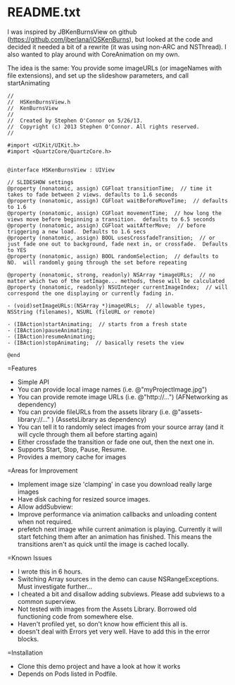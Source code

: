 README.txt
==========

I was inspired by JBKenBurnsView on github (https://github.com/jberlana/iOSKenBurns), but looked at the code and decided it needed a bit of a rewrite (it was using non-ARC and NSThread).  I also wanted to play around with CoreAnimation on my own.

The idea is the same:  You provide some imageURLs (or imageNames with file extensions), and set up the slideshow parameters, and call startAnimating

```objc
//
//  HSKenBurnsView.h
//  KenBurnsView
//
//  Created by Stephen O'Connor on 5/26/13.
//  Copyright (c) 2013 Stephen O'Connor. All rights reserved.
//

#import <UIKit/UIKit.h>
#import <QuartzCore/QuartzCore.h>


@interface HSKenBurnsView : UIView

// SLIDESHOW settings
@property (nonatomic, assign) CGFloat transitionTime;  // time it takes to fade between 2 views. defaults to 1.6 seconds
@property (nonatomic, assign) CGFloat waitBeforeMoveTime;  // defaults to 1.6
@property (nonatomic, assign) CGFloat movementTime;  // how long the views move before beginning a transition.  defaults to 6.5 seconds
@property (nonatomic, assign) CGFloat waitAfterMove;  // before triggering a new load.  Defaults to 1.6 secs
@property (nonatomic, assign) BOOL usesCrossfadeTransition;  // or just fade one out to background, fade next in, or crossfade.  Defaults to YES
@property (nonatomic, assign) BOOL randomSelection;  // defaults to NO.  will randomly going through the set before repeating

@property (nonatomic, strong, readonly) NSArray *imageURLs;  // no matter which two of the setImage... methods, these will be calculated
@property (nonatomic, readonly) NSUInteger currentImageIndex;  // will correspond the one displaying or currently fading in.

- (void)setImageURLs:(NSArray *)imageURLs;  // allowable types, NSString (filenames), NSURL (fileURL or remote)

- (IBAction)startAnimating;  // starts from a fresh state
- (IBAction)pauseAnimating;
- (IBAction)resumeAnimating;
- (IBAction)stopAnimating;  // basically resets the view

@end
```

=Features

* Simple API
* You can provide local image names (i.e. @"myProjectImage.jpg")
* You can provide remote image URLs (i.e. @"http://...")  (AFNetworking as dependency)
* You can provide fileURLs from the assets library  (i.e. @"assets-library://..." )  (AssetsLibrary as dependency)
* You can tell it to randomly select images from your source array (and it will cycle through them all before starting again)
* Either crossfade the transition or fade one out, then the next one in.
* Supports Start, Stop, Pause, Resume.
* Provides a memory cache for images

=Areas for Improvement

* Implement image size 'clamping' in case you download really large images
* Have disk caching for resized source images.
* Allow addSubview: 
* Improve performance via animation callbacks and unloading content when not required.
* prefetch next image while current animation is playing.  Currently it will start fetching them after an animation has finished.
This means the transitions aren't as quick until the image is cached locally.

=Known Issues

* I wrote this in 6 hours.
* Switching Array sources in the demo can cause NSRangeExceptions.  Must investigate further...
* I cheated a bit and disallow adding subviews.  Please add subviews to a common superview.
* Not tested with images from the Assets Library.  Borrowed old functioning code from somewhere else.
* Haven't profiled yet, so don't know how efficient this all is.
* doesn't deal with Errors yet very well.  Have to add this in the error blocks.

=Installation

* Clone this demo project and have a look at how it works
* Depends on Pods listed in Podfile.




